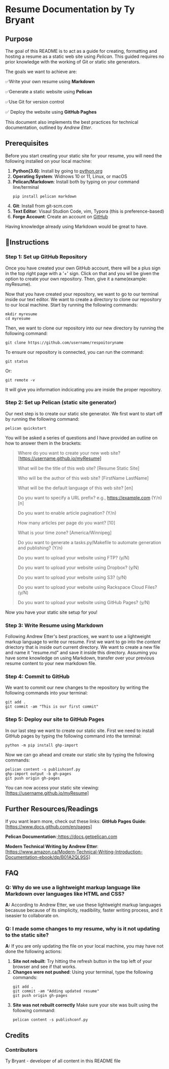 # Resume Documentation by Ty Bryant

## Purpose
The goal of this README is to act as a guide for creating, formatting and hosting a resume as a static web site using _Pelican_.
This guided requires no prior knowledge with the working of Git or static site generators.

The goals we want to achieve are:

✅Write your own resume using **Markdown**

✅Generate a static website using **Pelican**

✅Use Git for version control

✅ Deploy the website using **GitHub Paghes**

This document also implements the best practices for technical documentation, outlined by _Andrew Etter_.

## Prerequisites
Before you start creating your static site for your resume, you will need the following installed on your local machine:
1) **Python(3.6)**: Install by going to [python.org](https://www.python.org/downloads)
2) **Operating System**: Widnows 10 or 11, Linux, or macOS
3) **Pelican/Markdown**: Install both by typing on your command line/terminal
   ```
   pip install pelican markdown
   ```
4) **Git**: Install from git-scm.com
5) **Text Editor**: Visaul Studion Code, vim, Typora (this is preference-based)
6) **Forge Account**: Create an account on [GitHub](https://github.com)

Having knowledge already using Markdown would be great to have.

## 📝Instructions

### Step 1: Set up GitHub Repository

Once you have created your own GitHub account, there will be a plus sign in the top right page with a '+' sign. Click on that and you wil be given the option to create your own repository.
Then, give it a name(example: myResume).

Now that you have created your repository, we want to go to our terminal inside our text editor. We want to create a directory to clone our repository to our local machine. Start by running the following commands:
```
mkdir myresume
cd myresume
```
Then, we want to clone our repository into our new directory by running the following command:
```
git clone https://github.com/username/respoitoryname
```

To ensure our repository is connected, you can run the command:
```
git status
```
Or:
```
git remote -v
```
It will give you information indcicating you are inside the proper repository.

### Step 2: Set up Pelican (static site generator)

Our next step is to create our static site generator. We first want to start off by running the following command:
```
pelican quickstart
```

You will be asked a series of questions and I have provided an outline on how to answer them in the brackets:

> Where do you want to create your new web site? [https://username.github.io/myResume]
> 
> What will be the title of this web site? [Resume Static Site]
> 
> Who will be the author of this web site? [FirstName LastName]
> 
> What will be the default language of this web site? [en]
> 
> Do you want to specify a URL prefix? e.g., https://example.com (Y/n) [n]
> 
> Do you want to enable article pagination? (Y/n)
> 
> How many articles per page do you want? [10]
> 
> What is your time zone? [America/Winnipeg]
> 
> Do you want to generate a tasks.py/Makefile to automate generation and publishing? (Y/n)
> 
> Do you want to upload your website using FTP? (y/N)
> 
> Do you want to upload your website using Dropbox? (y/N)
> 
> Do you want to upload your website using S3? (y/N)
> 
> Do you want to upload your website using Rackspace Cloud Files? (y/N)
> 
> Do you want to upload your website using GitHub Pages? (y/N)

Now you have your static site setup for you! 

### Step 3: Write Resume using Markdown

Following Andrew Etter's best practices, we want to use a lightweight markup language to write our resume. First we want to go into the _content_ driectory that is inside ourt current directory.
We want to create a new file and name it "resume.md" and save it inside this directory. Assuming you have some knowledge on using Markdown, transfer over your previous resume content to your new markdown file.

### Step 4: Commit to GitHub

We want to commit our new changes to the repository by writing the following commands into your terminal:
```
git add .
git commit -am "This is our first commit"
```

### Step 5: Deploy our site to GitHub Pages

In our last step we want to create our static site. First we need to install GitHub pages by typing the following command into the terminal:
```
python -m pip install ghp-import
```

Now we can go ahead and create our static site by typing the following commands:
```
pelican content -s publishconf.py
ghp-import output -b gh-pages
git push origin gh-pages
```

You can now access your static site viewing: [https://username.github.io/myResume]

## Further Resources/Readings
If you want learn more, check out these links:
**GitHub Pages Guide**: [https://www.docs.github.com/en/pages]

**Pelican Documentation**:;https://docs.getpelican.com

**Modern Technical Writing by Andrew Etter**:[https://www.amazon.ca/Modern-Technical-Writing-Introduction-Documentation-ebook/dp/B01A2QL9SS]

## FAQ

### Q: Why do we use a lightweight markup language like Markdown over languages like HTML and CSS?

**A:** According to Andrew Etter, we use these lightweight markup languages becasuse because of its simplicity, readibility, faster writing process, and it iseasier to collaborate on.

### Q: I made some changes to my resume, why is it not updating to the static site?

**A:** If you are only updating the file on your local machine, you may have not done the following actions:
1) **Site not rebuilt**: Try hitting the refresh button in the top left of your browser and see if that works.
2) **Changes were not pushed**: Using your terminal, type the following commands:
   ```
   git add .
   git commit -am "Adding updated resume"
   git push origin gh-pages
3) **Site was not rebuilt correctly** Make sure your site was built using the following command:
   ```
   pelican content -s publishconf.py
   ```
## Credits

### Contributors
Ty Bryant - developer of all content in this README file



   
    











